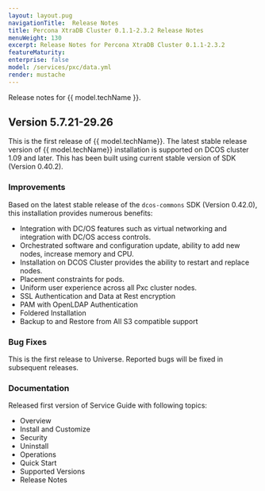 ```yaml
---
layout: layout.pug
navigationTitle:  Release Notes
title: Percona XtraDB Cluster 0.1.1-2.3.2 Release Notes
menuWeight: 130
excerpt: Release Notes for Percona XtraDB Cluster 0.1.1-2.3.2
featureMaturity:
enterprise: false
model: /services/pxc/data.yml
render: mustache
---
```


Release notes for {{ model.techName }}.

## Version 5.7.21-29.26

This is the first release of {{ model.techName}}. The latest stable release version of {{ model.techName}} installation is supported on DCOS cluster 1.09 and later. This has been built using current stable version of SDK (Version 0.40.2).

<!-- ### Breaking Changes

This is a first release and you must perform a fresh install . You cannot upgrade to version x.x.x from x x.x.x version of the package.  -->

### Improvements

Based on the latest stable release of the `dcos-commons` SDK (Version 0.42.0), this installation provides numerous benefits:

- Integration with DC/OS features such as virtual networking and integration with DC/OS access controls.
- Orchestrated software and configuration update, ability to add new nodes, increase memory and CPU.
- Installation on DCOS Cluster provides the ability to restart and replace nodes.
- Placement constraints for pods.
- Uniform user experience across all Pxc cluster nodes.
- SSL Authentication and Data at Rest encryption
- PAM with OpenLDAP Authentication
- Foldered Installation
- Backup to and Restore from All S3 compatible support

### Bug Fixes

This is the first release to Universe. Reported bugs will be fixed in subsequent releases.

### Documentation

Released first version of Service Guide with following topics:

- Overview
- Install and Customize
- Security
- Uninstall
- Operations
- Quick Start
- Supported Versions
- Release Notes    
